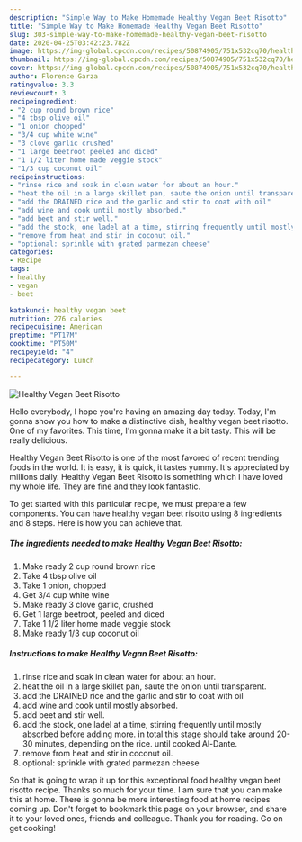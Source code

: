 ```yaml
---
description: "Simple Way to Make Homemade Healthy Vegan Beet Risotto"
title: "Simple Way to Make Homemade Healthy Vegan Beet Risotto"
slug: 303-simple-way-to-make-homemade-healthy-vegan-beet-risotto
date: 2020-04-25T03:42:23.782Z
image: https://img-global.cpcdn.com/recipes/50874905/751x532cq70/healthy-vegan-beet-risotto-recipe-main-photo.jpg
thumbnail: https://img-global.cpcdn.com/recipes/50874905/751x532cq70/healthy-vegan-beet-risotto-recipe-main-photo.jpg
cover: https://img-global.cpcdn.com/recipes/50874905/751x532cq70/healthy-vegan-beet-risotto-recipe-main-photo.jpg
author: Florence Garza
ratingvalue: 3.3
reviewcount: 3
recipeingredient:
- "2 cup round brown rice"
- "4 tbsp olive oil"
- "1 onion chopped"
- "3/4 cup white wine"
- "3 clove garlic crushed"
- "1 large beetroot peeled and diced"
- "1 1/2 liter home made veggie stock"
- "1/3 cup coconut oil"
recipeinstructions:
- "rinse rice and soak in clean water for about an hour."
- "heat the oil in a large skillet pan, saute the onion until transparent."
- "add the DRAINED rice and the garlic and stir to coat with oil"
- "add wine and cook until mostly absorbed."
- "add beet and stir well."
- "add the stock, one ladel at a time, stirring frequently until mostly absorbed before adding more. in total this stage should take around 20-30 minutes, depending on the rice. until cooked Al-Dante."
- "remove from heat and stir in coconut oil."
- "optional: sprinkle with grated parmezan cheese"
categories:
- Recipe
tags:
- healthy
- vegan
- beet

katakunci: healthy vegan beet 
nutrition: 276 calories
recipecuisine: American
preptime: "PT17M"
cooktime: "PT50M"
recipeyield: "4"
recipecategory: Lunch

---
```



![Healthy Vegan Beet Risotto](https://img-global.cpcdn.com/recipes/50874905/751x532cq70/healthy-vegan-beet-risotto-recipe-main-photo.jpg)

Hello everybody, I hope you're having an amazing day today. Today, I'm gonna show you how to make a distinctive dish, healthy vegan beet risotto. One of my favorites. This time, I'm gonna make it a bit tasty. This will be really delicious.

Healthy Vegan Beet Risotto is one of the most favored of recent trending foods in the world. It is easy, it is quick, it tastes yummy. It's appreciated by millions daily. Healthy Vegan Beet Risotto is something which I have loved my whole life. They are fine and they look fantastic.




To get started with this particular recipe, we must prepare a few components. You can have healthy vegan beet risotto using 8 ingredients and 8 steps. Here is how you can achieve that.

<!--inarticleads1-->

##### The ingredients needed to make Healthy Vegan Beet Risotto:

1. Make ready 2 cup round brown rice
1. Take 4 tbsp olive oil
1. Take 1 onion, chopped
1. Get 3/4 cup white wine
1. Make ready 3 clove garlic, crushed
1. Get 1 large beetroot, peeled and diced
1. Take 1 1/2 liter home made veggie stock
1. Make ready 1/3 cup coconut oil




<!--inarticleads2-->

##### Instructions to make Healthy Vegan Beet Risotto:

1. rinse rice and soak in clean water for about an hour.
1. heat the oil in a large skillet pan, saute the onion until transparent.
1. add the DRAINED rice and the garlic and stir to coat with oil
1. add wine and cook until mostly absorbed.
1. add beet and stir well.
1. add the stock, one ladel at a time, stirring frequently until mostly absorbed before adding more. in total this stage should take around 20-30 minutes, depending on the rice. until cooked Al-Dante.
1. remove from heat and stir in coconut oil.
1. optional: sprinkle with grated parmezan cheese




So that is going to wrap it up for this exceptional food healthy vegan beet risotto recipe. Thanks so much for your time. I am sure that you can make this at home. There is gonna be more interesting food at home recipes coming up. Don't forget to bookmark this page on your browser, and share it to your loved ones, friends and colleague. Thank you for reading. Go on get cooking!
